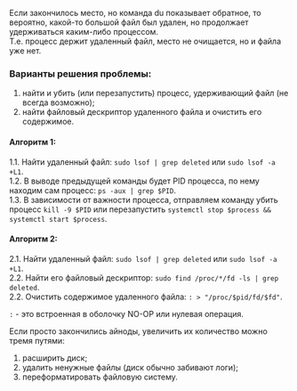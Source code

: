 Если закончилось место, но команда du показывает обратное, то вероятно, какой-то большой файл был удален, но продолжает удерживаться каким-либо процессом.  
Т.е. процесс держит удаленный файл, место не очищается, но и файла уже нет.  

### Варианты решения проблемы: 
1. найти и убить (или перезапустить) процесс, удерживающий файл (не всегда возможно);  
2. найти файловый дескриптор удаленного файла и очистить его содержимое.  

#### Алгоритм 1:
1.1. Найти удаленный файл: `sudo lsof | grep deleted` или `sudo lsof -a +L1`.  
1.2. В выводе предыдущей команды будет PID процесса, по нему находим сам процесс: `ps -aux | grep $PID`.  
1.3. В зависимости от важности процесса, отправляем команду убить процесс `kill -9 $PID` или перезапустить `systemctl stop $process && systemctl start $process`.  

#### Алгоритм 2:
2.1. Найти удаленный файл: `sudo lsof | grep deleted` или `sudo lsof -a +L1`.  
2.2. Найти его файловый дескриптор: `sudo find /proc/*/fd -ls | grep deleted`.  
2.2. Очистить содержимое удаленного файла: `: > "/proc/$pid/fd/$fd"`.  

`:` - это встроенная в оболочку NO-OP или нулевая операция.

Если просто закончились айноды, увеличить их количество можно тремя путями:  
1. расширить диск;  
2. удалить ненужные файлы (диск обычно забивают логи);  
3. переформатировать файловую систему.
